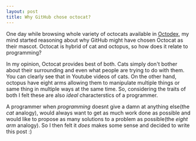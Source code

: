 ```yaml
---
layout: post
title: Why GitHub chose octocat?
---
```


One day while browsing whole variety of octocats available in [Octodex](https://octodex.github.com/), my mind started reasoning about why GitHub might have chosen Octocat as their mascot. Octocat is hybrid of cat and octopus, so how does it relate to programming?

In my opinion, Octocat provides best of both. Cats simply don't bother about their surrounding and even what people are trying to do with them. You can clearly see that in Youtube videos of cats. On the other hand, octopus have eight arms allowing them to manipulate multiple things or same thing in multiple ways at the same time. So, considering the traits of both I felt these are also _ideal_ characterstics of a programmer. 

A programmer when _programming_ doesnt give a damn at anything else(the _cat_ analogy), would always want to get as much work done as possible and would like to propose as many solutions to a problem as possible(the _eight arm_ analogy). So I then felt it _does_ makes some sense and decided to write this post :)

